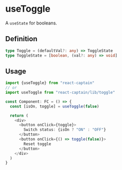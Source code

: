 # useToggle

A `useState` for booleans.

## Definition

```typescript
type Toggle = (defaultVal?: any) => ToggleState
type ToggleState = [boolean, (val?: any) => void]
```

## Usage

```typescript
import {useToggle} from "react-captain"
// or
import useToggle from "react-captain/lib/toggle"

const Component: FC = () => {
  const [isOn, toggle] = useToggle(false)

  return (
    <div>
      <button onClick={toggle}>
        Switch status: {isOn ? "ON" : "OFF"}
      </button>
      <button onClick={() => toggle(false)}>
        Reset toggle
      </button>
    </div>
  )
}
```
